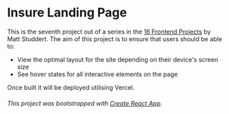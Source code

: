 # Insure Landing Page
This is the seventh project out of a series in the [16 Frontend Projects](https://dev.to/frontendmentor/16-front-end-projects-with-designs-to-help-improve-your-coding-skills-5ajl) by Matt Studdert. 
The aim of this project is to ensure that users should be able to:

- View the optimal layout for the site depending on their device's screen size
- See hover states for all interactive elements on the page


Once built it will be deployed utilising Vercel.

###### This project was bootstrapped with [Create React App](https://github.com/facebook/create-react-app).
